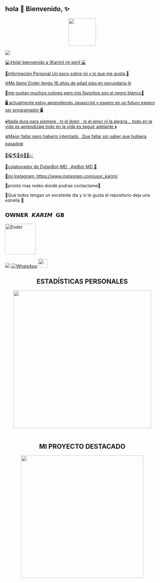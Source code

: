 ## hola 👋 Bienvenido, ✨
<p align="center"> 
<a href="views/Pre Bot Publi.png"><img src="http://readme-typing-svg.herokuapp.com?font=mono&size=17&duration=4000&color=F7B11B&center=falso&vCenter=falso&lines=Karim-off++🌸; DISFRUTA+DE+MIS+REPOSITORIOS.+%F0%9F%92%96" height="90px"></a> 
</p>

<a href="https://api.whatsapp.com/send/?phone=59168683798&text=hola, buenas tardes&type=phone_number&app_absent=0" target="blank"><img src="https://img.shields.io/badge/contactame-whtsapp-25D366?style=for-the-badge&logo=whatsapp&logoColor=lightgreen" />







💻¡Hola! bienvenido a (Karim) mi peril 💻

👑información Personal Un poco sobre mi y lo que me gusta 👑

🌐Me llamo Ender tengo 16 años de edad sigo en secundaria 🌐

🎀me gustan muchos colores pero mis favoritos son el negro,blanco🎀


🖥️ actualmente estoy aprendiendo Javascript y espero en un futuro espero ser programador 🖥️

♦️Nada dura para siempre , ni el dolor , ni el amor ni la alegria .. todo en la vida es aprendizaje todo en la vida es seguir adelante ♦️

❄️Mejor fallar pero haberlo intentado , Que fallar sin saber que hubiera pasado❄️

🎵🎧🌎💱♻️🎁🧩📈


💠colaborador de DylanBot-MD , AleBot-MD 💠

👑mi Instagram: https://www.instagram.com/usxr_karim/


🍓pronto mas redes donde podras contactame🍓

🌟Que todos tengan un excelente dia y si te gusta el repositorio deja una estrella 🌟



## `𝗢𝗪𝗡𝗘𝗥 𝙆𝘼𝙍𝙄𝙈 𝗚𝗕` 
<a href="[https://github.com/Karim-off]"><img src="https://github.com/Karim-off.png" width="100" height="100" alt="Ender"/></a>


<!-- Enlaces a Redes Sociales -->
<a href="https://www.youtube.com/channel/UCjS8HOwW6KQpkVmZSa3N2-g" target="_blank"><img src="https://img.shields.io/badge/YouTube-FF0000?style=for-the-badge&logo=youtube&logoColor=white" target="_blank"/></a>
<a href="wa.me/59897246324" target="_blank"><img src="https://img.shields.io/badge/WhatsApp-25D366?style=for-the-badge&logo=WhatsApp&logoColor=white" alt="WhatsApp"/></a>
<img src="https://github.com/siegrin/siegrin/blob/main/Assets/Handshake.gif" height="30px">

<!-- Sección de Estadísticas Personales -->
<h2 align="center">ESTADÍSTICAS PERSONALES</h2>
<div align="center">
  <a href="https://github.com/karim-off/">
    <img src="https://github-readme-stats.vercel.app/api?username=karim-off&include_all_commits=true&count_private=true&show_icons=true&line_height=20&title_color=C372F2&icon_color=EE6FF4&text_color=D3D3D3&bg_color=0,000000,130F40&locale=es" width="450"/>
  </a>
  <br><br>
</div>

<!-- Proyecto Destacado -->
<h2 align="center">MI PROYECTO DESTACADO</h2>
<p align="center">
  <a href="https://github.com/karim-off/RubyBot-MD">
    <img src="https://github-readme-stats.vercel.app/api/pin/?username=karim-off&repo=RubyBot-MD&theme=merko" width="400"/>
  </a>
</p>